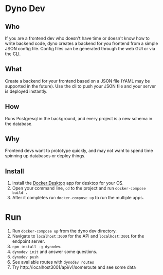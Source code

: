 # Dyno Dev

## Who 

If you are a frontend dev who doesn't have time or doesn't know how to write backend code, dyno creates a backend for you frontend from a simple JSON config file. Config files can be generated through the web GUI or via the CLI.

## What

Create a backend for your frontend based on a JSON file (YAML may be supported in the future). Use the cli to push your JSON file and your server is deployed instantly. 

## How

Runs Postgresql in the background, and every project is a new schema in the database. 

## Why

Frontend devs want to prototype quickly, and may not want to spend time spinning up databases or deploy things.

## Install

1. Install the [Docker Desktop](https://www.docker.com/products/docker-desktop) app for desktop for your OS.
1. Open your command line, `cd` to the project and run `docker-compose build .`
1. After it completes run `docker-compose up` to run the multiple apps. 

# Run
1. Run `docker-compose up` from the dyno dev directory.
1. Navigate to `localhost:3000` for the API and `localhost:3001` for the endpoint server.
1. `npm install -g dynodev`.
1. `dynodev init` and answer some questions.
1. `dynodev push`
1. See available routes with `dynodev routes`
1. Try http://localhost3001/api/v1/someroute and see some data
